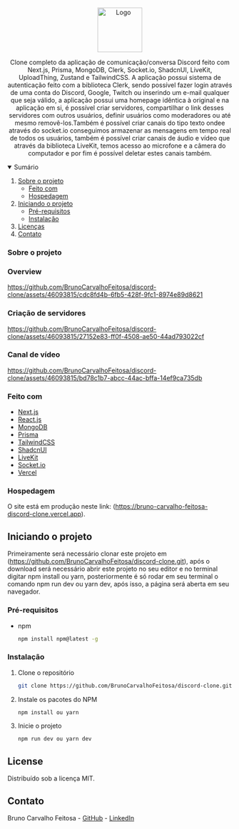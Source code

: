 <!-- PROJECT LOGO -->
<br />
<p align="center">
  <a href="https://github.com/BrunoCarvalhoFeitosa/twitter-clone">
    <img src="public\images\ico\favicon.ico" alt="Logo" width="100" height="100" />
  </a>

  <p align="center">
    Clone completo da aplicação de comunicação/conversa Discord feito com Next.js, Prisma, MongoDB, Clerk, Socket.io, ShadcnUI, LiveKit, UploadThing, Zustand e TailwindCSS. A aplicação possui sistema de autenticação feito com a biblioteca Clerk, sendo possível fazer login através de uma conta do Discord, Google, Twitch ou inserindo um e-mail qualquer que seja válido, a aplicação possui uma homepage idêntica à original e na aplicação em si, é possível criar servidores, compartilhar o link desses servidores com outros usuários, definir usuários como moderadores ou até mesmo removê-los.Também é possível criar canais do tipo texto ondee através do socket.io conseguimos armazenar as mensagens em tempo real de todos os usuários, também é possível criar canais de áudio e vídeo que através da biblioteca LiveKit, temos acesso ao microfone e a câmera do computador e por fim é possível deletar estes canais também.
  </p>
</p>

<!-- TABLE OF CONTENTS -->
<details open="open">
  <summary>Sumário</summary>
  <ol>
    <li>
      <a href="#sobre-o-projeto">Sobre o projeto</a>
      <ul>
        <li><a href="#feito-com">Feito com</a></li>
        <li><a href="#hospedagem">Hospedagem</a></li>
      </ul>
    </li>
    <li>
      <a href="#iniciando-o-projeto">Iniciando o projeto</a>
      <ul>
        <li><a href="#pré-requisitos">Pré-requisitos</a></li>
        <li><a href="#instalação">Instalação</a></li>
      </ul>
    </li>
    <li><a href="#license">Licenças</a></li>
    <li><a href="#contato">Contato</a></li>
  </ol>
</details>

### Sobre o projeto

### Overview

https://github.com/BrunoCarvalhoFeitosa/discord-clone/assets/46093815/cdc8fd4b-6fb5-428f-9fc1-8974e89d8621

### Criação de servidores

https://github.com/BrunoCarvalhoFeitosa/discord-clone/assets/46093815/27152e83-ff0f-4508-ae50-44ad793022cf

### Canal de vídeo

https://github.com/BrunoCarvalhoFeitosa/discord-clone/assets/46093815/bd78c1b7-abcc-44ac-bffa-14ef9ca735db

### Feito com

* [Next.js](https://nextjs.org)
* [React.js](https://react.dev)
* [MongoDB](https://www.mongodb.com/pt-br)
* [Prisma](https://www.prisma.io)
* [TailwindCSS](https://tailwindcss.com)
* [ShadcnUI](https://ui.shadcn.com)
* [LiveKit](https://livekit.io)
* [Socket.io](https://socket.io)
* [Vercel](https://vercel.com)

### Hospedagem

O site está em produção neste link: (https://bruno-carvalho-feitosa-discord-clone.vercel.app).

<!-- GETTING STARTED -->
## Iniciando o projeto

Primeiramente será necessário clonar este projeto em (https://github.com/BrunoCarvalhoFeitosa/discord-clone.git), após o download será necessário abrir este projeto no seu editor e no terminal digitar npm install ou yarn, posteriormente é só rodar em seu terminal o comando npm run dev ou yarn dev, após isso, a página será aberta em seu navegador.

### Pré-requisitos

* npm
  ```sh
  npm install npm@latest -g
  ```

### Instalação

1. Clone o repositório
   ```sh
   git clone https://github.com/BrunoCarvalhoFeitosa/discord-clone.git
   ```
2. Instale os pacotes do NPM
   ```sh
   npm install ou yarn
   ```
   
3. Inicie o projeto
   ```sh
   npm run dev ou yarn dev
   ```   

<!-- LICENSE -->
## License

Distribuído sob a licença MIT.

<!-- CONTACT -->
## Contato

Bruno Carvalho Feitosa - [GitHub](https://github.com/BrunoCarvalhoFeitosa) - [LinkedIn](https://www.linkedin.com/in/bruno-carvalho-feitosa/)
